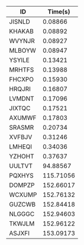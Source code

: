 |ID|Time(s)|
|-|-|
|JISNLD|0.08866|
|KHAKAB|0.08892|
|WVYNJR|0.08927|
|MLBOYW|0.08947|
|YSYILE|0.13421|
|MRHTFS|0.13988|
|FHCXPO|0.15930|
|HRQJRI|0.16807|
|LVMDNT|0.17096|
|JIXTQC|0.17521|
|AXUMWF|0.17803|
|SRASMR|0.20734|
|XVFBJV|0.31246|
|LMHEQI|0.34036|
|YZHOHT|0.37637|
|UULTVT|94.88567|
|PQXHYS|115.71056|
|DOMPZP|152.66017|
|WCXUMP|152.76132|
|GUZCWB|152.84418|
|NLGGGC|152.94603|
|TKWJLM|152.96122|
|ASJXFI|153.09173|
